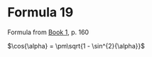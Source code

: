 # Formula 19

Formula from [Book 1](../../Buch1.md), p. 160

$\cos{\alpha} = \pm\sqrt{1 - \sin^{2}{\alpha}}$
